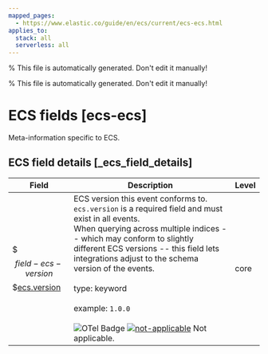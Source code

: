 ```yaml
---
mapped_pages:
  - https://www.elastic.co/guide/en/ecs/current/ecs-ecs.html
applies_to:
  stack: all
  serverless: all
---
```

% This file is automatically generated. Don't edit it manually!

% This file is automatically generated. Don't edit it manually!

# ECS fields [ecs-ecs]

Meta-information specific to ECS.

## ECS field details [_ecs_field_details]

| Field | Description | Level |
| --- | --- | --- |
| $$$field-ecs-version$$$[ecs.version](#field-ecs-version) |ECS version this event conforms to. `ecs.version` is a required field and must exist in all events.<br>When querying across multiple indices -- which may conform to slightly different ECS versions -- this field lets integrations adjust to the schema version of the events.<br><br>type: keyword<br><br>example: `1.0.0`<br><br>![OTel Badge](https://img.shields.io/badge/OpenTelemetry-4a5ca6?style=flat&logo=opentelemetry) [![not-applicable](https://img.shields.io/badge/n%2Fa-f2f4fb?style=flat)](/reference/ecs-opentelemetry.md#ecs-opentelemetry-relation) Not applicable.| core |



